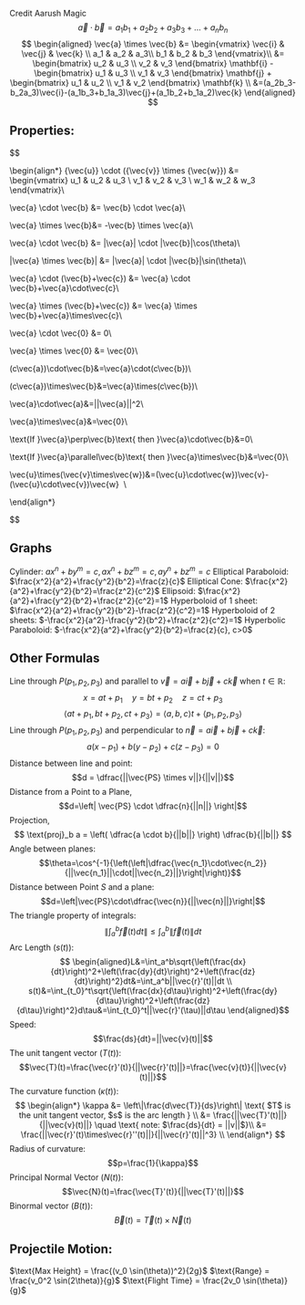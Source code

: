 Credit Aarush Magic
$$\vec{a} \cdot \vec{b} = a_1 b_1 + a_2 b_2 + a_3 b_3 + \dots + a_n b_n$$
$$
\begin{aligned}
\vec{a} \times \vec{b} &=
\begin{vmatrix} \vec{i} & \vec{j} & \vec{k} \\
a_1 & a_2 & a_3\\
b_1 & b_2 & b_3  \end{vmatrix}\\ &= 
\begin{bmatrix}
u_2 & u_3 \\
v_2 & v_3
\end{bmatrix} \mathbf{i} -
\begin{bmatrix}
u_1 & u_3 \\
v_1 & v_3 
\end{bmatrix} \mathbf{j} + 
\begin{bmatrix}
u_1 & u_2 \\
v_1 & v_2
\end{bmatrix} \mathbf{k} \\
&=(a_2b_3-b_2a_3)\vec{i}-(a_1b_3+b_1a_3)\vec{j}+(a_1b_2+b_1a_2)\vec{k}
\end{aligned}
$$
## Properties:
$$

\begin{align*}
{\vec{u}} \cdot ({\vec{v}} \times {\vec{w}}) &= 
\begin{vmatrix}
    u_1 & u_2 & u_3 \\
    v_1 & v_2 & v_3 \\
    w_1 & w_2 & w_3 
\end{vmatrix}\\

\vec{a} \cdot \vec{b} &= \vec{b} \cdot \vec{a}\\

\vec{a} \times \vec{b}&= -\vec{b} \times \vec{a}\\

\vec{a} \cdot \vec{b} &= |\vec{a}| \cdot |\vec{b}|\cos(\theta)\\

|\vec{a} \times \vec{b}| &= |\vec{a}| \cdot |\vec{b}|\sin(\theta)\\

\vec{a} \cdot (\vec{b}+\vec{c}) &= \vec{a} \cdot \vec{b}+\vec{a}\cdot\vec{c}\\

\vec{a} \times (\vec{b}+\vec{c}) &= \vec{a} \times \vec{b}+\vec{a}\times\vec{c}\\

\vec{a} \cdot \vec{0} &= 0\\

\vec{a} \times \vec{0} &= \vec{0}\\

(c\vec{a})\cdot\vec{b}&=\vec{a}\cdot(c\vec{b})\\

(c\vec{a})\times\vec{b}&=\vec{a}\times(c\vec{b})\\

\vec{a}\cdot\vec{a}&=||\vec{a}||^2\\

\vec{a}\times\vec{a}&=\vec{0}\\

\text{If }\vec{a}\perp\vec{b}\text{ then }\vec{a}\cdot\vec{b}&=0\\

\text{If }\vec{a}\parallel\vec{b}\text{ then }\vec{a}\times\vec{b}&=\vec{0}\\

\vec{u}\times(\vec{v}\times\vec{w})&=(\vec{u}\cdot\vec{w})\vec{v}-(\vec{u}\cdot\vec{v})\vec{w}  \\

\end{align*}

$$

## Graphs
Cylinder: $ax^n+by^m=c,ax^n+bz^m=c,ay^n+bz^m=c$
Elliptical Paraboloid: $\frac{x^2}{a^2}+\frac{y^2}{b^2}=\frac{z}{c}$
Elliptical Cone: $\frac{x^2}{a^2}+\frac{y^2}{b^2}=\frac{z^2}{c^2}$
Ellipsoid: $\frac{x^2}{a^2}+\frac{y^2}{b^2}+\frac{z^2}{c^2}=1$
Hyperboloid of 1 sheet: $\frac{x^2}{a^2}+\frac{y^2}{b^2}-\frac{z^2}{c^2}=1$
Hyperboloid of 2 sheets: $-\frac{x^2}{a^2}-\frac{y^2}{b^2}+\frac{z^2}{c^2}=1$
Hyperbolic Paraboloid: $-\frac{x^2}{a^2}+\frac{y^2}{b^2}=\frac{z}{c}, c>0$
## Other Formulas 
Line through $P(p_1,p_2,p_3)$ and parallel to $\vec{v}=a\vec{i}+b\vec{j}+c\vec{k}$ when $t \in \mathbb{R}$: 
$$x=at+p_1 \quad y=bt+p_2 \quad z=ct+p_3$$
$$\langle at+p_1,bt+p_2,ct+p_3 \rangle=\langle a,b,c\rangle t+\langle p_1,p_2,p_3\rangle$$
Line through $P(p_1,p_2,p_3)$ and perpendicular to $\vec{n}=a\vec{i}+b\vec{j}+c\vec{k}:$
$$a(x-p_1)+b(y-p_2)+c(z-p_3)=0$$
Distance between line and point: 
$$d = \dfrac{||\vec{PS} \times v||}{||v||}$$
Distance from a Point to a Plane,
$$d=\left| \vec{PS} \cdot \dfrac{n}{||n||} \right|$$
Projection, 
$$
\text{proj}_b a = \left( \dfrac{a \cdot b}{||b||} \right) \dfrac{b}{||b||}
$$
Angle between planes: 
$$\theta=\cos^{-1}{\left(\left|\dfrac{\vec{n_1}\cdot\vec{n_2}}{||\vec{n_1}||\cdot||\vec{n_2}||}\right|\right)}$$
Distance between Point $S$ and a plane: 
$$d=\left|\vec{PS}\cdot\dfrac{\vec{n}}{||\vec{n}||}\right|$$
The triangle property of integrals:
$$\left\|\int_a^b\vec{f}(t)d{t}\right\|\leq\int_a^b\|\vec{f}(t)\|d{t}$$
Arc Length $(s(t))$:
$$
\begin{aligned}L&=\int_a^b\sqrt{\left(\frac{dx}{dt}\right)^2+\left(\frac{dy}{dt}\right)^2+\left(\frac{dz}{dt}\right)^2}dt&=\int_a^b||\vec{r}'(t)||dt \\
s(t)&=\int_{t_0}^t\sqrt{\left(\frac{dx}{d\tau}\right)^2+\left(\frac{dy}{d\tau}\right)^2+\left(\frac{dz}{d\tau}\right)^2}d\tau&=\int_{t_0}^t||\vec{r}'(\tau)||d\tau \end{aligned}$$
Speed: 
$$\frac{ds}{dt}=||\vec{v}(t)||$$
The unit tangent vector $(T(t))$:
$$\vec{T}(t)=\frac{\vec{r}'(t)}{||\vec{r}'(t)||}=\frac{\vec{v}(t)}{||\vec{v}(t)||}$$
The curvature function $(\kappa(t))$:
$$
\begin{align*}
\kappa &= \left\|\frac{d\vec{T}}{ds}\right\| \text{ $T$ is the unit tangent vector, $s$ is the arc length } \\
&= \frac{||\vec{T}'(t)||}{||\vec{v}(t)||} \quad \text{ note: $\frac{ds}{dt} = ||v||$}\\
&= \frac{||\vec{r}'(t)\times\vec{r}''(t)||}{||\vec{r}'(t)||^3} \\
\end{align*}
$$
Radius of curvature:
$$p=\frac{1}{\kappa}$$
Principal Normal Vector $(N(t))$:
$$\vec{N}(t)=\frac{\vec{T}'(t)}{||\vec{T}'(t)||}$$
Binormal vector $(B(t))$:
$$\vec{B}(t)=\vec{T}(t)\times\vec{N}(t)$$
## Projectile Motion:
$\text{Max Height} = \frac{(v_0 \sin(\theta))^2}{2g}$
$\text{Range} = \frac{v_0^2 \sin(2\theta)}{g}$
$\text{Flight Time} = \frac{2v_0 \sin(\theta)}{g}$
